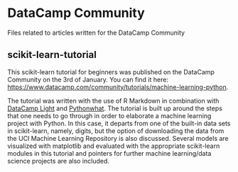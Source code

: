 # DataCamp Community

Files related to articles written for the DataCamp Community

## scikit-learn-tutorial
This scikit-learn tutorial for beginners was published on the DataCamp Community on the 3rd of January. 
You can find it here: https://www.datacamp.com/community/tutorials/machine-learning-python. 

The tutorial was written with the use of R Markdown in combination with [DataCamp Light](https://github.com/datacamp/datacamp-light) and [Pythonwhat](https://github.com/datacamp/pythonwhat). The tutorial is built up around the steps that one needs to go through in order to elaborate a machine learning project with Python. In this case, it departs from one of the built-in data sets in scikit-learn, namely, digits, but the option of downloading the data from the UCI Machine Learning Repository is also discussed. Several models are visualized with matplotlib and evaluated with the appropriate scikit-learn modules in this tutorial and pointers for further machine learning/data science projects are also included. 
